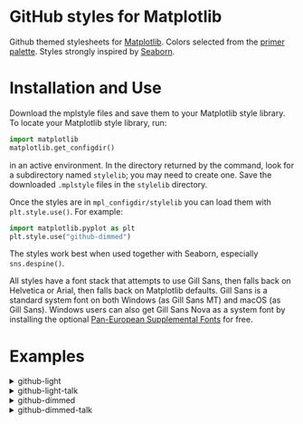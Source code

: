 # GitHub styles for Matplotlib

Github themed stylesheets for [Matplotlib](https://matplotlib.org/). Colors selected from the [primer palette](https://github.com/primer/primitives). Styles strongly inspired by [Seaborn](https://seaborn.pydata.org/).


# Installation and Use

Download the mplstyle files and save them to your Matplotlib style library. To locate your Matplotlib style library, run:
```py
import matplotlib
matplotlib.get_configdir()
```
in an active environment. In the directory returned by the command, look for a subdirectory named `stylelib`; you may need to create one. Save the downloaded `.mplstyle` files in the `stylelib` directory.

Once the styles are in `mpl_configdir/stylelib` you can load them with `plt.style.use()`. For example:
```py
import matplotlib.pyplot as plt
plt.style.use("github-dimmed")
```
The styles work best when used together with Seaborn, especially `sns.despine()`.

All styles have a font stack that attempts to use Gill Sans, then falls back on Helvetica or Arial, then falls back on Matplotlib defaults. Gill Sans is a standard system font on both Windows (as Gill Sans MT) and macOS (as Gill Sans). Windows users can also get Gill Sans Nova as a system font by installing the optional [Pan-European Supplemental Fonts](https://docs.microsoft.com/en-us/windows/deployment/windows-10-missing-fonts#install-optional-fonts-manually-without-changing-language-settings) for free.


# Examples

<details>
  <summary>github-light</summary>
  
  ![github-light](https://github.com/garland-culbreth/github-matplotlib-theme/assets/70354045/7ebfebdf-1620-43d2-9d0c-47578235bd61)
</details>

<details>
  <summary>github-light-talk</summary>
  
  ![github-light-talk](https://github.com/garland-culbreth/github-matplotlib-theme/assets/70354045/42d55336-7f21-4f61-a6df-0ecdc433c432)
</details>

<details>
  <summary>github-dimmed</summary>
  
  ![github-dimmed](https://github.com/garland-culbreth/github-matplotlib-theme/assets/70354045/35167669-6ea4-492c-86ff-5e09e4f1d663)
</details>

<details>
  <summary>github-dimmed-talk</summary>
  
  ![github-dimmed-talk](https://github.com/garland-culbreth/github-matplotlib-theme/assets/70354045/7840373e-75e1-4485-8843-7b707be20980)
</details>
